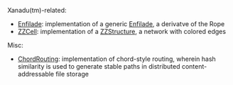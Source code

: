 Xanadu(tm)-related:

* [Enfilade](Enfilade.py): implementation of a generic [Enfilade](http://en.wikipedia.org/wiki/Enfilade_%28Xanadu%29), a derivatve of the Rope
* [ZZCell](ZZCell.py): implementation of a [ZZStructure](http://en.wikipedia.org/wiki/ZigZag_%28Xanadu%29), a network with colored edges

Misc:

* [ChordRouting](ChordRouting.py): implementation of chord-style routing, wherein hash similarity is used to generate stable paths in distributed content-addressable file storage


